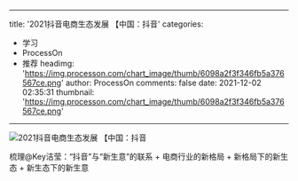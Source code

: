 
---
title: '2021抖音电商生态发展 【中国：抖音'
categories: 
 - 学习
 - ProcessOn
 - 推荐
headimg: 'https://img.processon.com/chart_image/thumb/6098a2f3f346fb5a376567ce.png'
author: ProcessOn
comments: false
date: 2021-12-02 02:35:31
thumbnail: 'https://img.processon.com/chart_image/thumb/6098a2f3f346fb5a376567ce.png'
---

<div>   
<img class="thumb" alt="2021抖音电商生态发展 【中国：抖音" src="https://img.processon.com/chart_image/thumb/6098a2f3f346fb5a376567ce.png" referrerpolicy="no-referrer">
<p>梳理@Key洁莹：“抖音”与“新生意”的联系 + 电商行业的新格局 + 新格局下的新生态 + 新生态下的新生意</p>  
</div>
            